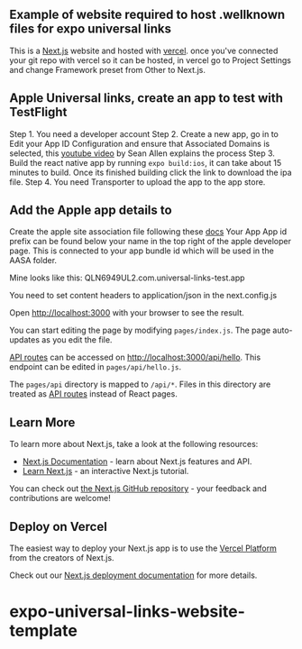 

## Example of website required to host .wellknown files for expo universal links

This is a [Next.js](https://nextjs.org/) website and hosted with [vercel](https://vercel.com/solutions/nextjs). 
once you've connected your git repo with vercel so it can be hosted, in vercel go to Project Settings and change Framework preset from Other to Next.js.

## Apple Universal links, create an app to test with TestFlight

Step 1. You need a developer account
Step 2. Create a new app, go in to Edit your App ID Configuration and ensure that Associated Domains is selected, this [youtube video](https://www.youtube.com/watch?v=DLvdZtTAJrE&ab_channel=SeanAllen) by Sean Allen explains the process
Step 3. Build the react native app by running `expo build:ios`, it can take about 15 minutes to build. Once its finished building click the link to download the ipa file. 
Step 4. You need Transporter to upload the app to the app store. 

## Add the Apple app details to 

Create the apple site association file following these [docs](https://developer.apple.com/documentation/bundleresources/applinks) 
Your App App id prefix can be found below your name in the top right of the apple developer page. This is connected to your app bundle id which will be used in the AASA folder. 

Mine looks like this: QLN6949UL2.com.universal-links-test.app

You need to set content headers to application/json in the next.config.js



Open [http://localhost:3000](http://localhost:3000) with your browser to see the result.

You can start editing the page by modifying `pages/index.js`. The page auto-updates as you edit the file.

[API routes](https://nextjs.org/docs/api-routes/introduction) can be accessed on [http://localhost:3000/api/hello](http://localhost:3000/api/hello). This endpoint can be edited in `pages/api/hello.js`.

The `pages/api` directory is mapped to `/api/*`. Files in this directory are treated as [API routes](https://nextjs.org/docs/api-routes/introduction) instead of React pages.

## Learn More

To learn more about Next.js, take a look at the following resources:

- [Next.js Documentation](https://nextjs.org/docs) - learn about Next.js features and API.
- [Learn Next.js](https://nextjs.org/learn) - an interactive Next.js tutorial.

You can check out [the Next.js GitHub repository](https://github.com/vercel/next.js/) - your feedback and contributions are welcome!

## Deploy on Vercel

The easiest way to deploy your Next.js app is to use the [Vercel Platform](https://vercel.com/new?utm_medium=default-template&filter=next.js&utm_source=create-next-app&utm_campaign=create-next-app-readme) from the creators of Next.js.

Check out our [Next.js deployment documentation](https://nextjs.org/docs/deployment) for more details.
# expo-universal-links-website-template
